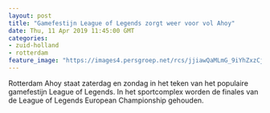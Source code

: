 ```yaml
---
layout: post
title: "Gamefestijn League of Legends zorgt weer voor vol Ahoy"
date: Thu, 11 Apr 2019 11:45:00 GMT
categories: 
- zuid-holland 
- rotterdam 
feature_image: "https://images4.persgroep.net/rcs/jjiawQaMLmG_9iYhZxzCjqyGFhU/diocontent/65492288/_fitwidth/400/?appId=21791a8992982cd8da851550a453bd7f&quality=0.7"
---
```


Rotterdam Ahoy staat zaterdag en zondag in het teken van het populaire gamefestijn League of Legends. In het sportcomplex worden de finales van de League of Legends European Championship gehouden.

